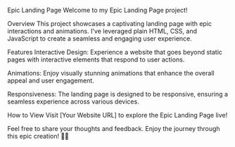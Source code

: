 Epic Landing Page
Welcome to my Epic Landing Page project!

Overview
This project showcases a captivating landing page with epic interactions and animations. I've leveraged plain HTML, CSS, and JavaScript to create a seamless and engaging user experience.

Features
Interactive Design: Experience a website that goes beyond static pages with interactive elements that respond to user actions.

Animations: Enjoy visually stunning animations that enhance the overall appeal and user engagement.

Responsiveness: The landing page is designed to be responsive, ensuring a seamless experience across various devices.

How to View
Visit [Your Website URL] to explore the Epic Landing Page live!

Feel free to share your thoughts and feedback. Enjoy the journey through this epic creation! 🚀✨
